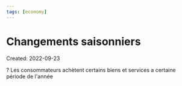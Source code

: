 ```yaml
---
tags: [economy] 
---
```

# Changements saisonniers
Created: 2022-09-23

?
Les consommateurs achètent certains biens et services a certaine période de l'année
<!--SR:!2022-10-09,13,270-->